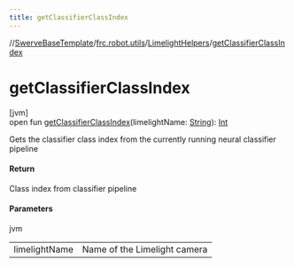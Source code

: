 ```yaml
---
title: getClassifierClassIndex
---
```

//[SwerveBaseTemplate](../../../index.html)/[frc.robot.utils](../index.html)/[LimelightHelpers](index.html)/[getClassifierClassIndex](get-classifier-class-index.html)



# getClassifierClassIndex



[jvm]\
open fun [getClassifierClassIndex](get-classifier-class-index.html)(limelightName: [String](https://docs.oracle.com/javase/8/docs/api/java/lang/String.html)): [Int](https://kotlinlang.org/api/latest/jvm/stdlib/kotlin/-int/index.html)



Gets the classifier class index from the currently running neural classifier pipeline



#### Return



Class index from classifier pipeline



#### Parameters


jvm

| | |
|---|---|
| limelightName | Name of the Limelight camera |




